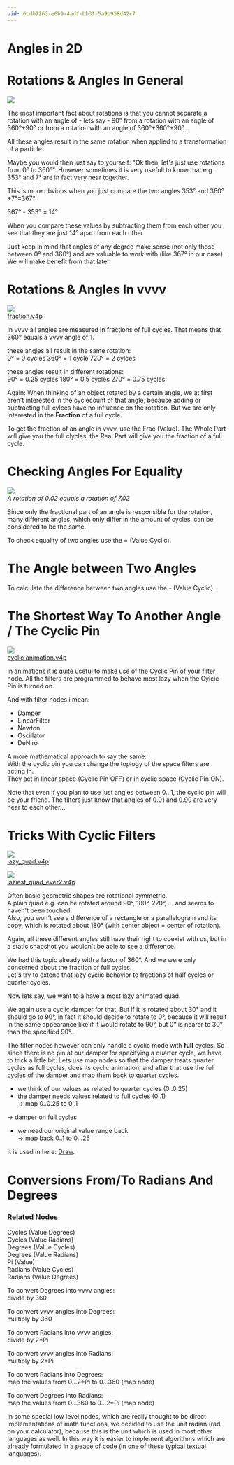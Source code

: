 ```yaml
---
uid: 6cdb7263-e6b9-4adf-bb31-5a9b958d42c7
---
```


# Angles in 2D




# Rotations & Angles In General

![](~/img/circlecopy.jpg "")  

The most important fact about rotations is that you cannot separate a rotation with an angle of - lets say - 90° from a rotation with an angle of 360°+90° or from a rotation with an angle of 360°+360°+90°...  

All these angles result in the same rotation when applied to a transformation of a particle.  

Maybe you would then just say to yourself: "Ok then, let's just use rotations from 0° to 360°". However sometimes it is very usefull to know that e.g. 353° and 7° are in fact very near together.   

This is more obvious when you just compare the two angles 353° and 360°+7°=367°  
  
  367° - 353° = 14°
  
When you compare these values by subtracting them from each other you see that they are just 14° apart from each other.  

Just keep in mind that angles of any degree make sense (not only those between 0° and 360°) and are valuable to work with (like 367° in our case). We will make benefit from that later.  






# Rotations & Angles In vvvv

![](~/img/fraction_2007.04.2015.14.54.jpg "")  
[fraction.v4p](https://vvvv.org/tiki-download_file.php?fileId=1124)  

In vvvv all angles are measured in fractions of full cycles. That means that 360° equals a vvvv angle of 1.   

these angles all result in the same rotation:  
 0° = 0 cycles
 360° = 1 cycle
 720° = 2 cylces

these angles result in different rotations:  
 90° = 0.25 cycles
 180° = 0.5 cycles
 270° = 0.75 cycles

Again: When thinking of an object rotated by a certain angle, we at first aren't interested in the cyclecount of that angle, because adding or subtracting full cylces have no influence on the rotation. But we are only interested in the **Fraction** of a full cycle.  

To get the fraction of an angle in vvvv, use the <span class="node">Frac (Value)</span>. The Whole Part will give you the full clycles, the Real Part will give you the fraction of a full cycle.  






# Checking Angles For Equality

![](~/img/test_2007.04.2015.45.47.jpg "")  
*A rotation of 0.02 equals a rotation of 7.02*  

Since only the fractional part of an angle is responsible for the rotation, many different angles, which only differ in the amount of cycles, can be considered to be the same.  

To check equality of two angles use the <span class="node">= (Value Cyclic)</span>.  




# The Angle between Two Angles


To calculate the difference between two angles use the <span class="node">- (Value Cyclic)</span>.  




# The Shortest Way To Another Angle / The Cyclic Pin

![](~/img/cyclicanimation_2007.04.2016.21.59.jpg "")  
[cyclic animation.v4p](https://vvvv.org/tiki-download_file.php?fileId=1127)  

In animations it is quite useful to make use of the Cyclic Pin of your filter node. All the filters are programmed to behave most lazy when the Cylcic Pin is turned on.  

And with filter nodes i mean:  
* Damper  
* LinearFilter  
* Newton  
* Oscillator  
* DeNiro  

A more mathematical approach to say the same:   
With the cyclic pin you can change the toplogy of the space filters are acting in.   
They act in linear space (Cyclic Pin OFF) or in cyclic space (Cyclic Pin ON).  

Note that even if you plan to use just angles between 0...1, the cyclic pin will be your friend. The filters just know that angles of 0.01 and 0.99 are very near to each other...   





# Tricks With Cyclic Filters

![](~/img/lazy_quad_2007.04.2017.47.19.jpg "")  
[lazy_quad.v4p](https://vvvv.org/tiki-download_file.php?fileId=1128)  

![](~/img/laziest_quad_ever2_2007.04.2018.10.28.jpg "")  
[laziest_quad_ever2.v4p](https://vvvv.org/tiki-download_file.php?fileId=1129)  

Often basic geometric shapes are rotational symmetric.  
A plain quad e.g. can be rotated around 90°, 180°, 270°, ... and seems to haven't been touched.  
Also, you won't see a difference of a rectangle or a parallelogram and its copy, which is rotated about 180° (with center object = center of rotation).  

Again, all these different angles still have their right to coexist with us, but in a static snapshot you wouldn't be able to see a difference.  

We had this topic already with a factor of 360°. And we were only concerned about the fraction of full cycles.  
Let's try to extend that lazy cyclic behavior to fractions of half cycles or quarter cycles.  

Now lets say, we want to a have a most lazy animated quad.   

We again use a cyclic damper for that. But if it is rotated about 30° and it should go to 90°, in fact it should decide to rotate to 0°, because it will result in the same appearance like if it would rotate to 90°, but 0° is nearer to 30° than the specified 90°...  

The filter nodes however can only handle a cyclic mode with **full** cycles. So since there is no pin at our damper for specifying a quarter cycle, we have to trick a little bit: Lets use map nodes so that the damper treats quarter cycles as full cycles, does its cyclic animation, and after that use the full cycles of the damper and map them back to quarter cycles.  

* we think of our values as related to quarter cycles (0..0.25)  
* the damper needs values related to full cycles (0..1)  
 -> map 0..0.25 to 0..1

 -> damper on full cycles

* we need our original value range back  
 -> map back 0..1 to 0...25

It is used in here: [Draw](xref:ba05fafc-2e9d-4bc0-a042-9913265285cd).  




# Conversions From/To Radians And Degrees


### Related Nodes
<span class="node">Cycles (Value Degrees)</span>  
<span class="node">Cycles (Value Radians)</span>  
<span class="node">Degrees (Value Cycles)</span>  
<span class="node">Degrees (Value Radians)</span>  
<span class="node">Pi (Value)</span>  
<span class="node">Radians (Value Cycles)</span>  
<span class="node">Radians (Value Degrees)</span>  

To convert Degrees into vvvv angles:  
  divide by 360

To convert vvvv angles into Degrees:  
  multiply by 360


To convert Radians into vvvv angles:  
  divide by 2*Pi

To convert vvvv angles into Radians:  
  multiply by 2*Pi


To convert Radians into Degrees:  
  map the values from 0...2*Pi to 0...360 (map node)

To convert Degrees into Radians:  
  map the values from 0...360 to 0...2*Pi (map node)

In some special low level nodes, which are really thought to be direct implementations of math functions, we decided to use the unit radian (rad on your calculator), because this is the unit which is used in most other languages as well. In this way it is easier to implement algorithms which are already formulated in a peace of code (in one of these typical textual languages).  

 